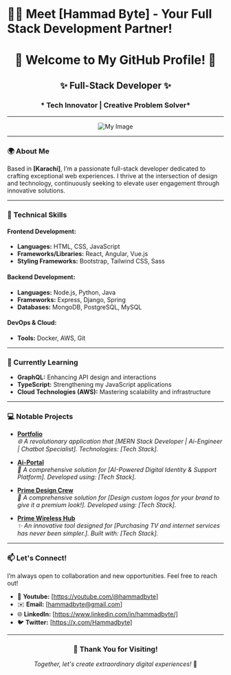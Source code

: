 # 👋🌟 Meet [Hammad Byte] - Your Full Stack Development Partner!
<div align="center">

# 🌟 Welcome to My GitHub Profile! 🌟

## ✨ **Full-Stack Developer** ✨  
### * Tech Innovator | Creative Problem Solver*

</div>

---

<div align="center">

![My Image](https://hammadbyte.netlify.app/my%20img.jpeg) <!-- Replace with an actual image URL for a more attractive look -->

</div>

---

### 🌍 About Me
Based in **[Karachi]**, I’m a passionate full-stack developer dedicated to crafting exceptional web experiences. I thrive at the intersection of design and technology, continuously seeking to elevate user engagement through innovative solutions.

---

### 💼 Technical Skills
#### **Frontend Development:**
- **Languages:** HTML, CSS, JavaScript
- **Frameworks/Libraries:** React, Angular, Vue.js
- **Styling Frameworks:** Bootstrap, Tailwind CSS, Sass

#### **Backend Development:**
- **Languages:** Node.js, Python, Java
- **Frameworks:** Express, Django, Spring
- **Databases:** MongoDB, PostgreSQL, MySQL

#### **DevOps & Cloud:**
- **Tools:** Docker, AWS, Git

---

### 🌱 Currently Learning
- **GraphQL:** Enhancing API design and interactions
- **TypeScript:** Strengthening my JavaScript applications
- **Cloud Technologies (AWS):** Mastering scalability and infrastructure

---

### 💻 Notable Projects
- **[Portfolio](https://hammadbyte.netlify.app/)**  
  *🌐 A revolutionary application that [MERN Stack Developer | Ai-Engineer | Chatbot Specialist]. Technologies: [Tech Stack].*

- **[Ai-Portal](https://aiportal.netlify.app/)**  
  *🚀 A comprehensive solution for [AI-Powered Digital Identity & Support Platform]. Developed using: [Tech Stack].*

- **[Prime Design Crew](https://pdrdesign.netlify.app/)**  
  *🚀 A comprehensive solution for [Design custom logos for your brand to give it a premium look!]. Developed using: [Tech Stack].*    
  
- **[Prime Wireless Hub](https://primewirelesshub.netlify.app/)**  
  *✨ An innovative tool designed for [Purchasing TV and internet services has never been simpler.]. Built with: [Tech Stack].*
---

### 📫 Let's Connect!
I’m always open to collaboration and new opportunities. Feel free to reach out!  
- 🚀 **Youtube:** [https://youtube.com/@hammadbyte]  
- ✉️ **Email:** [hammadbyte@gmail.com]  
- 🌐 **LinkedIn:** [https://www.linkedin.com/in/hammadbyte/]  
- 🐦 **Twitter:** [https://x.com/Hammadbyte]  

---

<div align="center">

### 🌟 Thank You for Visiting!
*Together, let's create extraordinary digital experiences!* 🚀

</div>


<!--
**hammadnizam/hammadnizam** is a ✨ _special_ ✨ repository because its `README.md` (this file) appears on your GitHub profile.

Here are some ideas to get you started:

- 🔭 I’m currently working on ...
- 🌱 I’m currently learning ...
- 👯 I’m looking to collaborate on ...
- 🤔 I’m looking for help with ...
- 💬 Ask me about ...
- 📫 How to reach me: ...
- 😄 Pronouns: ...
- ⚡ Fun fact: ...
-->
